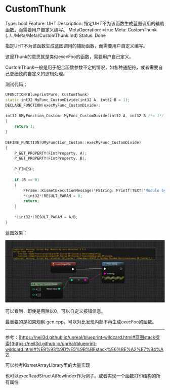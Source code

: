 # CustomThunk

Type: bool
Feature: UHT
Description: 指定UHT不为该函数生成蓝图调用的辅助函数，而需要用户自定义编写。
MetaOperation: =true
Meta: CustomThunk (../../Meta/Meta/CustomThunk.md)
Status: Done

指定UHT不为该函数生成蓝图调用的辅助函数，而需要用户自定义编写。

这里Thunk的意思就是类似execFoo的函数，需要用户自己定义。

CustomThunk一般是用于配合函数参数不定的情况，如各种通配符，或者需要自己更细致的自定义的逻辑处理。

测试代码；

```cpp
UFUNCTION(BlueprintPure, CustomThunk)
static int32 MyFunc_CustomDivide(int32 A, int32 B = 1);
DECLARE_FUNCTION(execMyFunc_CustomDivide);

int32 UMyFunction_Custom::MyFunc_CustomDivide(int32 A, int32 B /*= 1*/)
{
	return 1;
}

DEFINE_FUNCTION(UMyFunction_Custom::execMyFunc_CustomDivide)
{
	P_GET_PROPERTY(FIntProperty, A);
	P_GET_PROPERTY(FIntProperty, B);

	P_FINISH;

	if (B == 0)
	{
		FFrame::KismetExecutionMessage(*FString::Printf(TEXT("Modulo by zero detected: %d %% 0\n%s"), A, *Stack.GetStackTrace()), ELogVerbosity::Warning);
		*(int32*)RESULT_PARAM = 0;
		return;
	}

	*(int32*)RESULT_PARAM = A/B;
}
```

蓝图效果：

![Untitled](CustomThunk/Untitled.png)

可以看到，即使是用除以0，可以自定义报错信息。

最重要的是如果观察.gen.cpp，可以对比发现内部不再生成execFoo的函数。

---

参考：[https://neil3d.github.io/unreal/blueprint-wildcard.html#蓝图stack探索](https://neil3d.github.io/unreal/blueprint-wildcard.html#%E8%93%9D%E5%9B%BEstack%E6%8E%A2%E7%B4%A2)

可以参考KismetArrayLibrary里的大量实现

也可以execReadStructAtRowIndex作为例子。或者实现一个函数打印结构的所有属性
